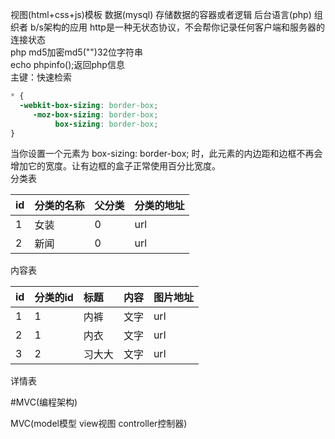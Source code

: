
视图(html+css+js)模板
数据(mysql)      存储数据的容器或者逻辑
后台语言(php)     组织者
b/s架构的应用
http是一种无状态协议，不会帮你记录任何客户端和服务器的连接状态  
php md5加密md5\(""\)32位字符串  
echo phpinfo\(\);返回php信息  
主键：快速检索

```css
* {
  -webkit-box-sizing: border-box;
     -moz-box-sizing: border-box;
          box-sizing: border-box;
}
```

当你设置一个元素为 box-sizing: border-box; 时，此元素的内边距和边框不再会增加它的宽度。让有边框的盒子正常使用百分比宽度。  
分类表

| id | 分类的名称 | 父分类 | 分类的地址 |
| :--- | :--- | :--- | :--- |
| 1 | 女装 | 0 | url |
| 2 | 新闻 | 0 | url |

内容表

| id | 分类的id | 标题 | 内容 | 图片地址 |
| :--- | :--- | :--- | :--- | :--- |
| 1 | 1 | 内裤 | 文字 | url |
| 2 | 1 | 内衣 | 文字 | url |
| 3 | 2 | 习大大 | 文字 | url |

详情表

#MVC(编程架构)

MVC(model模型 view视图 controller控制器)

